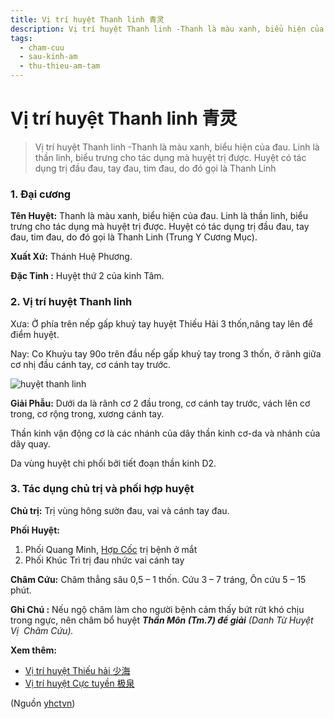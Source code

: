 ```yaml
---
title: Vị trí huyệt Thanh linh 青灵
description: Vị trí huyệt Thanh linh -Thanh là màu xanh, biểu hiện của đau. Linh là thần linh, biểu trưng cho tác dụng mà huyệt trị được. Huyệt có tác dụng trị đầu đau, tay đau, tim đau, do đó gọi là Thanh Linh
tags:
  - cham-cuu
  - sau-kinh-am
  - thu-thieu-am-tam
---
```


# Vị trí huyệt Thanh linh 青灵 

> Vị trí huyệt Thanh linh -Thanh là màu xanh, biểu hiện của đau. Linh là thần linh, biểu trưng cho tác dụng mà huyệt trị được. Huyệt có tác dụng trị đầu đau, tay đau, tim đau, do đó gọi là Thanh Linh

### 1. Đại cương

**Tên Huyệt:** Thanh là màu xanh, biểu hiện của đau. Linh là thần linh, biểu trưng cho tác dụng mà huyệt trị được. Huyệt có tác dụng trị đầu đau, tay đau, tim đau, do đó gọi là Thanh Linh (Trung Y Cương Mục).

**Xuất Xứ:** Thánh Huệ Phương.

**Đặc Tinh :** Huyệt thứ 2 của kinh Tâm.

### 2. Vị trí huyệt Thanh linh

Xưa: Ở phía trên nếp gấp khuỷ tay huyệt Thiếu Hải 3 thốn,nâng tay lên để điểm huyệt.

Nay: Co Khuỷu tay 90o trên đầu nếp gấp khuỷ tay trong 3 thốn, ở rãnh giữa cơ nhị đầu cánh tay, cơ cánh tay trước.

![huyệt thanh linh](/imgs/yhctvn/huyet-thanh-linh-300x169.jpg)

**Giải Phẫu:** Dưới da là rãnh cơ 2 đầu trong, cơ cánh tay trước, vách lên cơ trong, cơ rộng trong, xương cánh tay.

Thần kinh vận động cơ là các nhánh của dây thần kinh cơ-da và nhánh của dây quay.

Da vùng huyệt chi phối bởi tiết đoạn thần kinh D2.

### 3. Tác dụng chủ trị và phối hợp huyệt

**Chủ trị:** Trị vùng hông sườn đau, vai và cánh tay đau.

**Phối Huyệt:**

1. Phối Quang Minh, [Hợp Cốc](/yhctvn/huyet-hop-coc-%e5%90%88-%e8%b0%b7/) trị bệnh ở mắt
2. Phối Khúc Trì trị đau nhức vai cánh tay

**Châm Cứu:** Châm thẳng sâu 0,5 – 1 thốn. Cứu 3 – 7 tráng, Ôn cứu 5 – 15 phút.

**Ghi Chú :** Nếu ngộ châm làm cho người bệnh cảm thấy bứt rứt khó chịu trong ngực, nên châm bổ huyệt ***Thần Môn (Tm.7) để giải*** *(Danh Từ Huyệt Vị  Châm Cứu).*

**Xem thêm:**

* [Vị trí huyệt Thiếu hải 少海](/yhctvn/vi-tri-huyet-thieu-hai-%e5%b0%91%e6%b5%b7/)
* [Vị trí huyệt Cực tuyền 极泉](/yhctvn/vi-tri-huyet-cuc-tuyen-%e6%9e%81%e6%b3%89/)

(Nguồn <a href="https://yhctvn.com/vi-tri-huyet-thanh-linh-青灵/" target="_blank">yhctvn</a>)

